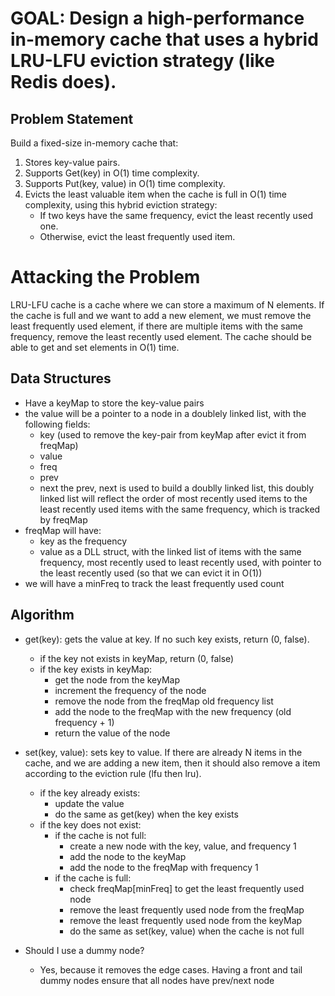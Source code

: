 # GOAL: Design a high-performance in-memory cache that uses a hybrid LRU-LFU eviction strategy (like Redis does).

## Problem Statement
Build a fixed-size in-memory cache that:
1. Stores key-value pairs.
2. Supports Get(key) in O(1) time complexity.
3. Supports Put(key, value) in O(1) time complexity.
4. Evicts the least valuable item when the cache is full in O(1) time complexity,
   using this hybrid eviction strategy:
   - If two keys have the same frequency, evict the least recently used one.
   - Otherwise, evict the least frequently used item.

# Attacking the Problem
LRU-LFU cache is a cache where we can store a maximum of N elements. If the cache
is full and we want to add a new element, we must remove the least frequently
used element, if there are multiple items with the same frequency, remove the
least recently used element.
The cache should be able to get and set elements in O(1) time.

## Data Structures
- Have a keyMap to store the key-value pairs
- the value will be a pointer to a node in a doublely linked list, with the
following fields:
  - key (used to remove the key-pair from keyMap after evict it from freqMap)
  - value
  - freq
  - prev
  - next
  the prev, next is used to build a doublly linked list, this doubly linked list
  will reflect the order of most recently used items to the least recently used
  items with the same frequency, which is tracked by freqMap
- freqMap will have:
  - key as the frequency
  - value as a DLL struct, with the linked list of items with the same
  frequency, most recently used to least recently used, with pointer to the
  least recently used (so that we can evict it in O(1))
- we will have a minFreq to track the least frequently used count

## Algorithm
- get(key): gets the value at key. If no such key exists, return (0, false).
  - if the key not exists in keyMap, return (0, false)
  - if the key exists in keyMap:
    - get the node from the keyMap
    - increment the frequency of the node
    - remove the node from the freqMap old frequency list
    - add the node to the freqMap with the new frequency (old frequency + 1)
    - return the value of the node
- set(key, value): sets key to value. If there are already N items in the cache,
  and we are adding a new item, then it should also remove a item according to
  the eviction rule (lfu then lru).
  - if the key already exists:
    - update the value
    - do the same as get(key) when the key exists
  - if the key does not exist:
    - if the cache is not full:
      - create a new node with the key, value, and frequency 1
      - add the node to the keyMap
      - add the node to the freqMap with frequency 1
    - if the cache is full:
      - check freqMap[minFreq] to get the least frequently used node
      - remove the least frequently used node from the freqMap
      - remove the least frequently used node from the keyMap
      - do the same as set(key, value) when the cache is not full

- Should I use a dummy node?
  - Yes, because it removes the edge cases. Having a front and tail dummy nodes
    ensure that all nodes have prev/next node
